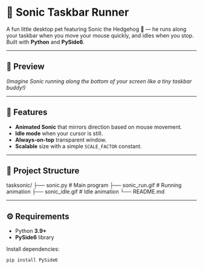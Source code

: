 # 🦔 Sonic Taskbar Runner

A fun little desktop pet featuring Sonic the Hedgehog 🦔 — he runs along your taskbar when you move your mouse quickly, and idles when you stop.  
Built with **Python** and **PySide6**.



---

## 📸 Preview
*(Imagine Sonic running along the bottom of your screen like a tiny taskbar buddy!)*

---

## 🚀 Features
- **Animated Sonic** that mirrors direction based on mouse movement.
- **Idle mode** when your cursor is still.
- **Always-on-top** transparent window.
- **Scalable** size with a simple `SCALE_FACTOR` constant.

---

## 📂 Project Structure
tasksonic/
├── sonic.py # Main program
├── sonic_run.gif # Running animation
├── sonic_idle.gif # Idle animation
└── README.md


---

## ⚙️ Requirements
- Python **3.9+**
- **PySide6** library

Install dependencies:
```bash
pip install PySide6

